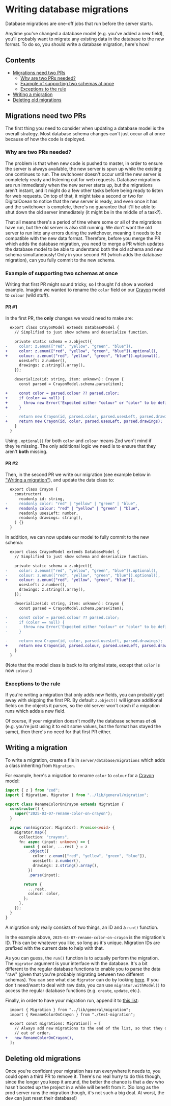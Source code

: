 # Writing database migrations <!-- omit in toc -->

Database migrations are one-off jobs that run before the server starts.

Anytime you've changed a database model (e.g. you've added a new field), you'll probably want to migrate any existing data in the database to the new format. To do so, you should write a database migration, here's how!

<!-- Table of contents created using "Markdown All in One" VSCode extension. -->
<!-- Command palette: "> Markdown All in One: Update Table of Contents" -->

## Contents <!-- omit in toc -->

- [Migrations need two PRs](#migrations-need-two-prs)
  - [Why are two PRs needed?](#why-are-two-prs-needed)
  - [Example of supporting two schemas at once](#example-of-supporting-two-schemas-at-once)
  - [Exceptions to the rule](#exceptions-to-the-rule)
- [Writing a migration](#writing-a-migration)
- [Deleting old migrations](#deleting-old-migrations)

## Migrations need two PRs

The first thing you need to consider when updating a database model is the overall strategy. Most database schema changes can't just occur all at once because of how the code is deployed.

### Why are two PRs needed?

The problem is that when new code is pushed to master, in order to ensure the server is always available, the new server is spun up while the existing one continues to run. The switchover doesn't occur until the new server is completely ready and listening out for web requests. Database migrations are run immediately when the new server starts up, but the migrations aren't instant, and it might do a few other tasks before being ready to listen for web requests. On top of that, it might take a second or two for DigitalOcean to notice that the new server is ready, and even once it has and the switchover is complete, there's no guarantee that it'll be able to shut down the old server immediately (it might be in the middle of a task?).

That all means there's a period of time where some or all of the migrations have run, but the old server is also still running. We don't want the old server to run into any errors during the switchover, meaning it needs to be compatible with the new data format. Therefore, before you merge the PR which adds the database migration, you need to merge a PR which updates the database model to be able to understand both the old schema and new schema simultaneously! Only in your second PR (which adds the database migration), can you fully commit to the new schema.

### Example of supporting two schemas at once

Writing that first PR might sound tricky, so I thought I'd show a worked example. Imagine we wanted to rename the `color` field on our [Crayon](https://github.com/dan-schel/train-disruptions/blob/5939e09bd65870c3bbed072d0bf77e5f551dea73/server/database/models/crayons.ts) model to `colour` (wild stuff).

#### PR #1 <!-- omit in toc -->

In the first PR, the **only** changes we would need to make are:

```diff
  export class CrayonModel extends DatabaseModel {
    // Simplified to just show schema and deserialize function.

    private static schema = z.object({
-     color: z.enum(["red", "yellow", "green", "blue"]),
+     color: z.enum(["red", "yellow", "green", "blue"]).optional(),
+     colour: z.enum(["red", "yellow", "green", "blue"]).optional(),
      usesLeft: z.number(),
      drawings: z.string().array(),
    });

    deserialize(id: string, item: unknown): Crayon {
      const parsed = CrayonModel.schema.parse(item);

+     const color = parsed.colour ?? parsed.color;
+     if (color == null) {
+       throw new Error('Expected either "colour" or "color" to be defined.');
+     }

-     return new Crayon(id, parsed.color, parsed.usesLeft, parsed.drawings);
+     return new Crayon(id, color, parsed.usesLeft, parsed.drawings);
    }
  }
```

Using `.optional()` for both `color` and `colour` means Zod won't mind if they're missing. The only additional logic we need is to ensure that they aren't **both** missing.

#### PR #2 <!-- omit in toc -->

Then, in the second PR we write our migration (see example below in ["Writing a migration"](#writing-a-migration)), and update the data class to:

```diff
  export class Crayon {
    constructor(
      readonly id: string,
-     readonly color: "red" | "yellow" | "green" | "blue",
+     readonly colour: "red" | "yellow" | "green" | "blue",
      readonly usesLeft: number,
      readonly drawings: string[],
    ) {}
  }
```

In addition, we can now update our model to fully commit to the new schema:

```diff
  export class CrayonModel extends DatabaseModel {
    // Simplified to just show schema and deserialize function.

    private static schema = z.object({
-     color: z.enum(["red", "yellow", "green", "blue"]).optional(),
-     colour: z.enum(["red", "yellow", "green", "blue"]).optional(),
+     colour: z.enum(["red", "yellow", "green", "blue"]),
      usesLeft: z.number(),
      drawings: z.string().array(),
    });

    deserialize(id: string, item: unknown): Crayon {
      const parsed = CrayonModel.schema.parse(item);

-     const color = parsed.colour ?? parsed.color;
-     if (color == null) {
-       throw new Error('Expected either "colour" or "color" to be defined.');
-     }

-     return new Crayon(id, color, parsed.usesLeft, parsed.drawings);
+     return new Crayon(id, parsed.colour, parsed.usesLeft, parsed.drawings);
    }
  }
```

(Note that the model class is back to its original state, except that `color` is now `colour`.)

### Exceptions to the rule

If you're writing a migration that only adds new fields, you can probably get away with skipping the first PR. By default `z.object()` will ignore additional fields on the objects it parses, so the old server won't crash if a migration runs which adds a new field.

Of course, if your migration doesn't modify the database schemas _at all_ (e.g. you're just using it to edit some values, but the format has stayed the same), then there's no need for that first PR either.

## Writing a migration

To write a migration, create a file in `server/database/migrations` which adds a class inheriting from `Migration`.

For example, here's a migration to rename `color` to `colour` for a [Crayon](https://github.com/dan-schel/train-disruptions/blob/5939e09bd65870c3bbed072d0bf77e5f551dea73/server/database/models/crayons.ts) model:

```ts
import { z } from "zod";
import { Migration, Migrator } from "../lib/general/migration";

export class RenameColorOnCrayon extends Migration {
  constructor() {
    super("2025-03-07-rename-color-on-crayon");
  }

  async run(migrator: Migrator): Promise<void> {
    migrator.map({
      collection: "crayons",
      fn: async (input: unknown) => {
        const { color, ...rest } = z
          .object({
            color: z.enum(["red", "yellow", "green", "blue"]),
            usesLeft: z.number(),
            drawings: z.string().array(),
          })
          .parse(input);

        return {
          ...rest,
          colour: color,
        };
      },
    });
  }
}
```

A migration only really consists of two things, an ID and a `run()` function.

In the example above, `2025-03-07-rename-color-on-crayon` is the migration's ID. This can be whatever you like, so long as it's unique. Migration IDs are prefixed with the current date to help with that.

As you can guess, the `run()` function is to actually perform the migration. The `migrator` argument is your interface with the database. It's a bit different to the regular database functions to enable you to parse the data "raw" (given that you're probably migrating between two different schemas). You can see what else `Migrator` can do by looking [here](../../server/database/lib/general/migration.ts). If you don't need/want to deal with raw data, you can use `migrator.withModel()` to access the regular database functions (e.g. `create`, `update`, etc.).

Finally, in order to have your migration run, append it to [this list](../../server/database/migrations/migrations.ts):

```diff
  import { Migration } from "../lib/general/migration";
  import { RenameColorOnCrayon } from "./test-migration";

  export const migrations: Migration[] = [
    // Always add new migrations to the end of the list, so that they don't run
    // out of order.
+   new RenameColorOnCrayon(),
  ];
```

## Deleting old migrations

Once you're confident your migration has run everywhere it needs to, you could open a third PR to remove it. There's no real hurry to do this though, since the longer you keep it around, the better the chance is that a dev who hasn't booted up the project in a while will benefit from it. (So long as the prod server runs the migration though, it's not such a big deal. At worst, the dev can just reset their database!)
